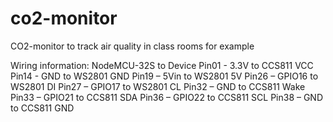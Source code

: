 # co2-monitor
CO2-monitor to track air quality in class rooms for example


Wiring information:
NodeMCU-32S to 	Device
Pin01 - 3.3V to	CCS811 VCC
Pin14 - GND to	WS2801 GND
Pin19 – 5Vin to	WS2801 5V
Pin26 – GPIO16 to	WS2801 DI
Pin27 – GPIO17 to	WS2801 CL
Pin32 – GND to	CCS811 Wake
Pin33 – GPIO21 to	CCS811 SDA
Pin36 – GPIO22 to	CCS811 SCL
Pin38 – GND to	CCS811 GND
